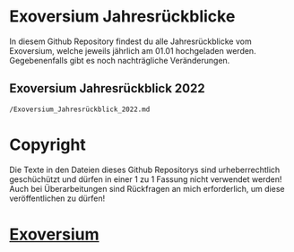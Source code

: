 # Exoversium Jahresrückblicke
In diesem Github Repository findest du alle Jahresrückblicke vom Exoversium, welche jeweils jährlich am 01.01 hochgeladen werden. Gegebenenfalls gibt es noch nachträgliche Veränderungen.

## Exoversium Jahresrückblick 2022
`/Exoversium_Jahresrückblick_2022.md`

# Copyright
Die Texte in den Dateien dieses Github Repositorys sind urheberrechtlich geschüchützt und dürfen in einer 1 zu 1 Fassung nicht verwendet werden! Auch bei Überarbeitungen sind Rückfragen an mich erforderlich, um diese veröffentlichen zu dürfen!

# [Exoversium](https://discord.gg/AcjPRvzPyx)